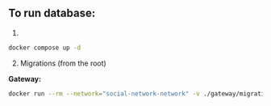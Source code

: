 ## To run database:
1.
```bash
docker compose up -d
```

2. Migrations (from the root)

**Gateway:**
```bash
docker run --rm --network="social-network-network" -v ./gateway/migrations:/app liquibase/liquibase:4.19.0 --log-level ERROR --defaultsFile=/app/dev.properties update
```